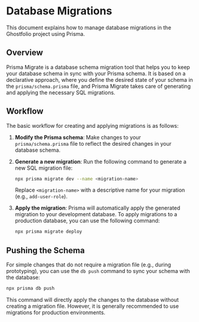 # Database Migrations

This document explains how to manage database migrations in the Ghostfolio project using Prisma.

## Overview

Prisma Migrate is a database schema migration tool that helps you to keep your database schema in sync with your Prisma schema. It is based on a declarative approach, where you define the desired state of your schema in the `prisma/schema.prisma` file, and Prisma Migrate takes care of generating and applying the necessary SQL migrations.

## Workflow

The basic workflow for creating and applying migrations is as follows:

1.  **Modify the Prisma schema**: Make changes to your `prisma/schema.prisma` file to reflect the desired changes in your database schema.
2.  **Generate a new migration**: Run the following command to generate a new SQL migration file:

    ```bash
    npx prisma migrate dev --name <migration-name>
    ```

    Replace `<migration-name>` with a descriptive name for your migration (e.g., `add-user-role`).

3.  **Apply the migration**: Prisma will automatically apply the generated migration to your development database. To apply migrations to a production database, you can use the following command:

    ```bash
    npx prisma migrate deploy
    ```

## Pushing the Schema

For simple changes that do not require a migration file (e.g., during prototyping), you can use the `db push` command to sync your schema with the database:

```bash
npx prisma db push
```

This command will directly apply the changes to the database without creating a migration file. However, it is generally recommended to use migrations for production environments.
